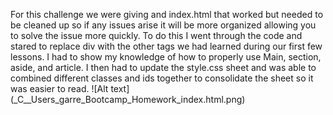 For this challenge we were giving and index.html that worked but needed to be cleaned up so if any issues arise it will be more organized allowing you to solve the issue more quickly.
To do this I went through the code and stared to replace div with the other tags we had learned during our first few lessons. I had to show my knowledge of how to properly use Main, section, aside, and article. I then had to update the style.css sheet and was able to combined different classes and ids together to consolidate the sheet so it was easier to read.
![Alt text] (_C__Users_garre_Bootcamp_Homework_index.html.png)

